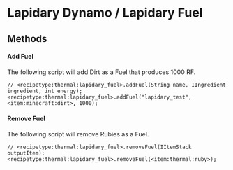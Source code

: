 # Lapidary Dynamo / Lapidary Fuel

## Methods

#### Add Fuel

The following script will add Dirt as a Fuel that produces 1000 RF.

```zenscript
// <recipetype:thermal:lapidary_fuel>.addFuel(String name, IIngredient ingredient, int energy);
<recipetype:thermal:lapidary_fuel>.addFuel("lapidary_test", <item:minecraft:dirt>, 1000);
```

#### Remove Fuel

The following script will remove Rubies as a Fuel.

```zenscript
// <recipetype:thermal:lapidary_fuel>.removeFuel(IItemStack outputItem);
<recipetype:thermal:lapidary_fuel>.removeFuel(<item:thermal:ruby>);
```
